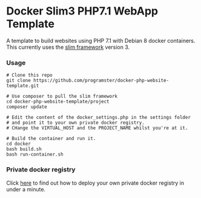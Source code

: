 # Docker Slim3 PHP7.1 WebApp Template

A template to build websites using PHP 7.1 with Debian 8 docker containers. This currently uses the [slim framework](http://www.slimframework.com/) version 3.

### Usage

```
# Clone this repo
git clone https://github.com/programster/docker-php-website-template.git

# Use composer to pull the slim framework
cd docker-php-website-template/project
composer update

# Edit the content of the docker_settings.php in the settings folder
# and point it to your own private docker registry.
# CHange the VIRTUAL_HOST and the PROJECT_NAME whilst you're at it.

# Build the container and run it.
cd docker
bash build.sh
bash run-container.sh
```

### Private docker registry
Click [here](http://blog.programster.org/2015/03/17/run-your-own-private-docker-registry/) to find out how to deploy your own private docker registry in under a minute.
